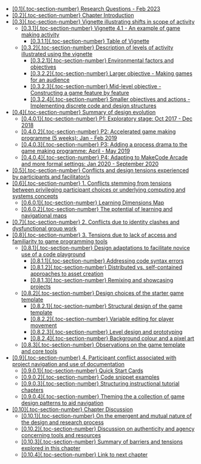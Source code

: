 -   [[0.1]{.toc-section-number} Research Questions - Feb
    2023](#research-questions---feb-2023)
-   [[0.2]{.toc-section-number} Chapter
    Introduction](#chapter-introduction)
-   [[0.3]{.toc-section-number} Vignette illustrating shifts in scope of
    activity](#vignette-illustrating-shifts-in-scope-of-activity)
    -   [[0.3.1]{.toc-section-number} Vignette 4.1 - An example of game
        making
        activity](#vignette-4.1---an-example-of-game-making-activity)
        -   [[0.3.1.1]{.toc-section-number} Table of
            Vignette](#table-of-vignette)
    -   [[0.3.2]{.toc-section-number} Description of levels of activity
        illustrated using the
        vignette](#description-of-levels-of-activity-illustrated-using-the-vignette)
        -   [[0.3.2.1]{.toc-section-number} Environmental factors and
            objectives](#environmental-factors-and-objectives)
        -   [[0.3.2.2]{.toc-section-number} Larger objective - Making
            games for an
            audience](#larger-objective---making-games-for-an-audience)
        -   [[0.3.2.3]{.toc-section-number} Mid-level objective -
            Constructing a game feature by
            feature](#mid-level-objective---constructing-a-game-feature-by-feature)
        -   [[0.3.2.4]{.toc-section-number} Smaller objectives and
            actions - Implementing discrete code and design
            structures](#smaller-objectives-and-actions---implementing-discrete-code-and-design-structures)
-   [[0.4]{.toc-section-number} Summary of design
    evolution](#summary-of-design-evolution)
    -   [[0.4.0.1]{.toc-section-number} P1: Exploratory stage: Oct
        2017 - Dec 2018](#p1-exploratory-stage-oct-2017---dec-2018)
    -   [[0.4.0.2]{.toc-section-number} P2: Accelerated game making
        programme (5 weeks): Jan - Feb
        2019](#p2-accelerated-game-making-programme-5-weeks-jan---feb-2019)
    -   [[0.4.0.3]{.toc-section-number} P3: Adding a process drama to
        the game making programme: April - May
        2019](#p3-adding-a-process-drama-to-the-game-making-programme-april---may-2019)
    -   [[0.4.0.4]{.toc-section-number} P4: Adapting to MakeCode Arcade
        and more formal settings: Jan 2020 - September
        2020](#p4-adapting-to-makecode-arcade-and-more-formal-settings-jan-2020---september-2020)
-   [[0.5]{.toc-section-number} Conflicts and design tensions
    experienced by participants and
    facilitator/s](#conflicts-and-design-tensions-experienced-by-participants-and-facilitators)
-   [[0.6]{.toc-section-number} 1. Conflicts stemming from tensions
    between privileging participant choices or underlying computing and
    systems
    concepts](#conflicts-stemming-from-tensions-between-privileging-participant-choices-or-underlying-computing-and-systems-concepts)
    -   [[0.6.0.1]{.toc-section-number} Learning Dimensions
        Map](#learning-dimensions-map)
    -   [[0.6.0.2]{.toc-section-number} The potential of learning and
        navigational
        maps](#the-potential-of-learning-and-navigational-maps)
-   [[0.7]{.toc-section-number} 2. Conflicts due to identity clashes and
    dysfunctional group
    work](#conflicts-due-to-identity-clashes-and-dysfunctional-group-work)
-   [[0.8]{.toc-section-number} 3. Tensions due to lack of access and
    familiarity to game programming
    tools](#tensions-due-to-lack-of-access-and-familiarity-to-game-programming-tools)
    -   [[0.8.1]{.toc-section-number} Design adaptations to facilitate
        novice use of a code
        playground](#design-adaptations-to-facilitate-novice-use-of-a-code-playground)
        -   [[0.8.1.1]{.toc-section-number} Addressing code syntax
            errors](#addressing-code-syntax-errors)
        -   [[0.8.1.2]{.toc-section-number} Distributed
            vs. self-contained approaches to asset
            creation](#distributed-vs.-self-contained-approaches-to-asset-creation)
        -   [[0.8.1.3]{.toc-section-number} Remixing and showcasing
            projects](#remixing-and-showcasing-projects)
    -   [[0.8.2]{.toc-section-number} Design choices of the starter game
        template](#design-choices-of-the-starter-game-template)
        -   [[0.8.2.1]{.toc-section-number} Structural design of the
            game template](#structural-design-of-the-game-template)
        -   [[0.8.2.2]{.toc-section-number} Variable editing for player
            movement](#variable-editing-for-player-movement)
        -   [[0.8.2.3]{.toc-section-number} Level design and
            prototyping](#level-design-and-prototyping)
        -   [[0.8.2.4]{.toc-section-number} Background colour and a
            pixel art](#background-colour-and-a-pixel-art)
    -   [[0.8.3]{.toc-section-number} Observations on the game template
        and core
        tools](#observations-on-the-game-template-and-core-tools)
-   [[0.9]{.toc-section-number} 4. Participant conflict associated with
    project navigation and use of
    documentation](#participant-conflict-associated-with-project-navigation-and-use-of-documentation)
    -   [[0.9.0.1]{.toc-section-number} Quick Start
        Cards](#quick-start-cards)
    -   [[0.9.0.2]{.toc-section-number} Code snippet
        examples](#code-snippet-examples)
    -   [[0.9.0.3]{.toc-section-number} Structuring instructional
        tutorial chapters](#structuring-instructional-tutorial-chapters)
    -   [[0.9.0.4]{.toc-section-number} Theming the a collection of game
        design patterns to aid
        navigation](#theming-the-a-collection-of-game-design-patterns-to-aid-navigation)
-   [[0.10]{.toc-section-number} Chapter
    Discussion](#chapter-discussion)
    -   [[0.10.1]{.toc-section-number} On the emergent and mutual nature
        of the design and research
        process](#on-the-emergent-and-mutual-nature-of-the-design-and-research-process)
    -   [[0.10.2]{.toc-section-number} Discussion on authenticity and
        agency concerning tools and
        resources](#discussion-on-authenticity-and-agency-concerning-tools-and-resources)
    -   [[0.10.3]{.toc-section-number} Summary of barriers and tensions
        explored in this
        chapter](#summary-of-barriers-and-tensions-explored-in-this-chapter)
    -   [[0.10.4]{.toc-section-number} Link to next
        chapter](#link-to-next-chapter)
